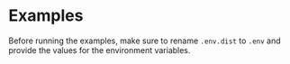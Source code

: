 # Examples

Before running the examples, make sure to rename `.env.dist` to `.env` and provide the values
for the environment variables.